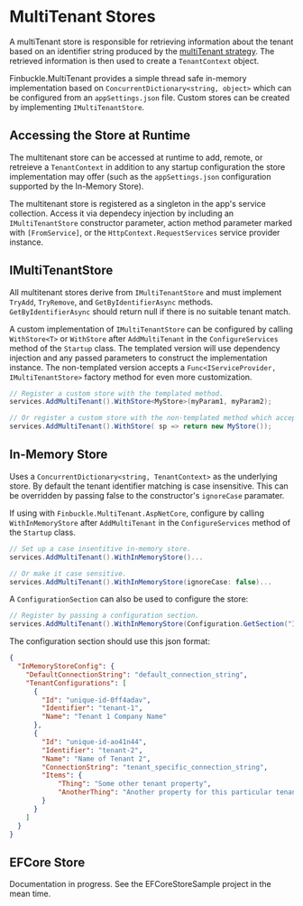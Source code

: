 # MultiTenant Stores

A multiTenant store is responsible for retrieving information about the tenant based on an identifier string produced by the [multiTenant strategy](Strategies). The retrieved information is then used to create a `TenantContext` object.

Finbuckle.MultiTenant provides a simple thread safe in-memory implementation based on `ConcurrentDictionary<string, object>` which can be configured from an `appSettings.json` file. Custom stores can be created by implementing `IMultiTenantStore`.

## Accessing the Store at Runtime

The multitenant store can be accessed at runtime to add, remote, or retreieve a `TenantContext` in addition to any startup configuration the store implementation may offer (such as the `appSettings.json` configuration supported by the In-Memory Store).

The multitenant store is registered as a singleton in the app's service collection. Access it via dependecy injection by including an `IMultiTenantStore` constructor parameter, action method parameter marked with `[FromService]`, or the `HttpContext.RequestServices` service provider instance.

## IMultiTenantStore
All multitenant stores derive from `IMultiTenantStore` and must implement `TryAdd`, `TryRemove`, and `GetByIdentifierAsync` methods. `GetByIdentifierAsync` should return null if there is no suitable tenant match.

A custom implementation of `IMultiTenantStore` can be configured by calling `WithStore<T>` or `WithStore` after `AddMultiTenant` in the `ConfigureServices` method of the `Startup` class. The templated version will use dependency injection and any passed parameters to construct the implementation instance. The non-templated version accepts a `Func<IServiceProvider, IMultiTenantStore>` factory method for even more customization.

```cs
// Register a custom store with the templated method.
services.AddMultiTenant().WithStore<MyStore>(myParam1, myParam2);

// Or register a custom store with the non-templated method which accepts a factory method.
services.AddMultiTenant().WithStore( sp => return new MyStore());
```

## In-Memory Store
Uses a `ConcurrentDictionary<string, TenantContext>` as the underlying store. By default the tenant identifier matching is case insensitive. This can be overridden by passing false to the constructor's `ignoreCase` paramater.

If using with `Finbuckle.MultiTenant.AspNetCore`, configure by calling `WithInMemoryStore` after `AddMultiTenant` in the `ConfigureServices` method of the `Startup` class.

```cs
// Set up a case insentitive in-memory store.
services.AddMultiTenant().WithInMemoryStore()...

// Or make it case sensitive.
services.AddMultiTenant().WithInMemoryStore(ignoreCase: false)...
```

A `ConfigurationSection` can also be used to configure the store:

```cs
// Register by passing a configuration section.
services.AddMultiTenant().WithInMemoryStore(Configuration.GetSection("InMemoryStoreConfig"))...
```

The configuration section should use this json format:

```json
{
  "InMemoryStoreConfig": {
    "DefaultConnectionString": "default_connection_string",
    "TenantConfigurations": [
      {
        "Id": "unique-id-0ff4adav",
        "Identifier": "tenant-1",
        "Name": "Tenant 1 Company Name"
      },
      {
        "Id": "unique-id-ao41n44",
        "Identifier": "tenant-2",
        "Name": "Name of Tenant 2",
        "ConnectionString": "tenant_specific_connection_string",
        "Items": {
            "Thing": "Some other tenant property",
            "AnotherThing": "Another property for this particular tenant"
        }
      }
    ]
  }
}
```

## EFCore Store
Documentation in progress. See the EFCoreStoreSample project in the mean time.